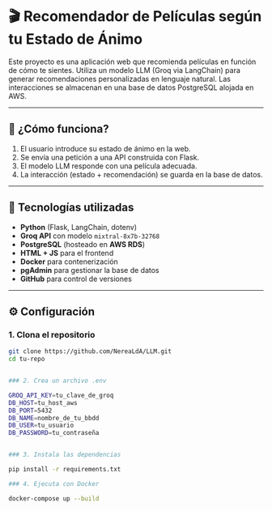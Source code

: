 # 🎬 Recomendador de Películas según tu Estado de Ánimo

Este proyecto es una aplicación web que recomienda películas en función de cómo te sientes. Utiliza un modelo LLM (Groq via LangChain) para generar recomendaciones personalizadas en lenguaje natural. Las interacciones se almacenan en una base de datos PostgreSQL alojada en AWS.

---

## 🧠 ¿Cómo funciona?

1. El usuario introduce su estado de ánimo en la web.
2. Se envía una petición a una API construida con Flask.
3. El modelo LLM responde con una película adecuada.
4. La interacción (estado + recomendación) se guarda en la base de datos.

---

## 🚀 Tecnologías utilizadas

- **Python** (Flask, LangChain, dotenv)
- **Groq API** con modelo `mixtral-8x7b-32768`
- **PostgreSQL** (hosteado en **AWS RDS**)
- **HTML + JS** para el frontend
- **Docker** para contenerización
- **pgAdmin** para gestionar la base de datos
- **GitHub** para control de versiones

---


## ⚙️ Configuración

### 1. Clona el repositorio

```bash
git clone https://github.com/NereaLdA/LLM.git
cd tu-repo


### 2. Crea un archivo .env

GROQ_API_KEY=tu_clave_de_groq
DB_HOST=tu_host_aws
DB_PORT=5432
DB_NAME=nombre_de_tu_bbdd
DB_USER=tu_usuario
DB_PASSWORD=tu_contraseña


### 3. Instala las dependencias

pip install -r requirements.txt

### 4. Ejecuta con Docker

docker-compose up --build




